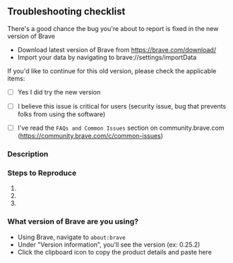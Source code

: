 <!--
NOTE: This repository is in the process of being deprecated.
Instead of creating an issue, we recommend downloading
the new version of Brave on https://brave.com/download/

You may have to import your profile, but there's a good
chance the bug you're reporting is fixed there.
-->

## Troubleshooting checklist
There's a good chance the bug you're about to report is fixed in the new version of Brave
- Download latest version of Brave from https://brave.com/download/
- Import your data by navigating to brave://settings/importData

If you'd like to continue for this old version, please check the applicable items:
- [ ] Yes I did try the new version
- [ ] I believe this issue is critical for users (security issue, bug that prevents folks from using the software)
- [ ] I've read the `FAQs and Common Issues` section on community.brave.com (https://community.brave.com/c/common-issues)


### Description
<!--
[Description of the issue]
-->


### Steps to Reproduce
<!--
Please add a series of steps to reproduce the problem. See https://stackoverflow.com/help/mcve for in depth information on how to create a minimal, complete, and verifiable example.
-->

  1.
  2.
  3.


### What version of Brave are you using?
- Using Brave, navigate to `about:brave`
- Under "Version information", you'll see the version (ex: 0.25.2)
- Click the clipboard icon to copy the product details and paste here
<!--
[Paste the version data here]
-->


